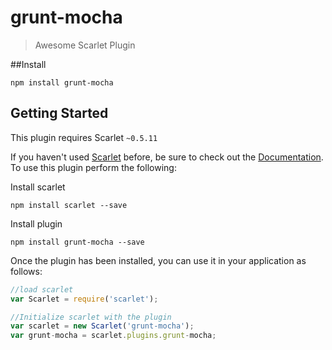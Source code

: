 grunt-mocha
======================

> Awesome Scarlet Plugin

##Install

  `npm install grunt-mocha`

## Getting Started
This plugin requires Scarlet `~0.5.11`

If you haven't used [Scarlet](https://github.com/scarletjs/scarlet) before, be sure to check out the [Documentation](https://github.com/scarletjs/scarlet).  To use this plugin perform the following:

Install scarlet
```shell
npm install scarlet --save
```

Install plugin
```shell
npm install grunt-mocha --save
```

Once the plugin has been installed, you can use it in your application as follows:

```js
//load scarlet
var Scarlet = require('scarlet');

//Initialize scarlet with the plugin
var scarlet = new Scarlet('grunt-mocha');
var grunt-mocha = scarlet.plugins.grunt-mocha;
```
